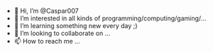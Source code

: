 - 👋 Hi, I’m @Caspar007
- 👀 I’m interested in all kinds of programming/computing/gaming/...
- 🌱 I’m learning something new every day ;)
- 💞️ I’m looking to collaborate on ...
- 📫 How to reach me ...

<!---
Caspar007/Caspar007 is a ✨ special ✨ repository because its `README.md` (this file) appears on your GitHub profile.
You can click the Preview link to take a look at your changes.
--->
